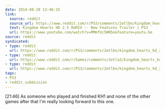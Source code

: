 ```yaml
---
date: 2014-08-28 13:46:15
link:
  source: reddit
  source_url: https://www.reddit.com/r/PS3/comments/2etlbn/kingdom_hearts_hd_25_remix_new_features_trailer/
  text: Kingdom Hearts HD 2.5 ReMIX -- New Features Trailer | PS3
  url: https://www.youtube.com/watch?v=MMmfUc5WN5o&feature=youtu.be
source: reddit
syndicated:
- type: reddit
  url: https://www.reddit.com/r/PS3/comments/2etlbn/kingdom_hearts_hd_25_remix_new_features_trailer/
- type: reddit
  url: https://www.reddit.com/r/Games/comments/2etla3/kingdom_hearts_hd_25_remix_new_features_trailer/
- type: reddit
  url: https://www.reddit.com/r/PS3/comments/2etlbn/kingdom_hearts_hd_25_remix_new_features_trailer/ck2rw08/
tags:
- PS3
- reddit_submission
---
```




[21:46] As someone who played and finished KH1 and none of the other games after that I'm really looking forward to this one.